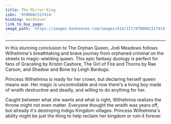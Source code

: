 ```yaml
---
title: The Mirror King
isbn: '9780062317414'
binding: Hardcover
link_to_buy_page:
image_path: 'https://images.booksense.com/images/414/317/9780062317414.jpg'
---
```



****

In this stunning conclusion to The Orphan Queen, Jodi Meadows follows Wilhelmina's breathtaking and brave journey from orphaned criminal on the streets to magic-wielding queen. This epic fantasy duology is perfect for fans of Graceling by Kristin Cashore, The Girl of Fire and Thorns by Rae Carson, and Shadow and Bone by Leigh Bardugo.

Princess Wilhelmina is ready for her crown, but declaring herself queen means war. Her magic is uncontrollable and now there's a living boy made of wraith destructive and deadly, and willing to do anything for her.

Caught between what she wants and what is right, Wilhelmina realizes the throne might not even matter. Everyone thought the wraith was years off, but already it's destroying Indigo Kingdom villages. Princess Wilhelmina's ability might be just the thing to help reclaim her kingdom or ruin it forever.